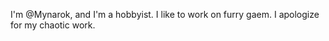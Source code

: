 I'm @Mynarok, and I'm a hobbyist. I like to work on furry gaem. I apologize for my chaotic work.

<!---
Mynarok/Mynarok is a ✨ special ✨ repository because its `README.md` (this file) appears on your GitHub profile.
You can click the Preview link to take a look at your changes.
--->
